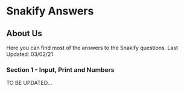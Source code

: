 # Snakify Answers

## About Us

Here you can find most of the answers to the Snakify questions.
Last Updated: 03/02/21

### Section 1 - Input, Print and Numbers

TO BE UPDATED...
